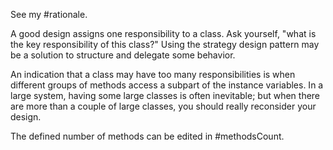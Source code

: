 See my #rationale.A good design assigns one responsibility to a class. Ask yourself, "what is the key responsibility of this class?" Using the strategy design pattern may be a solution to structure and delegate some behavior. An indication that a class may have too many responsibilities is when different groups of methods access a subpart of the instance variables. In a large system, having some large classes is often inevitable; but when there are more than a couple of large classes, you should really reconsider your design. 	The defined number of methods can be edited in #methodsCount.